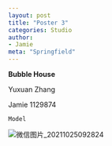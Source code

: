 ```yaml
---
layout: post
title: "Poster 3"
categories: Studio
author:
- Jamie
meta: "Springfield"
---
```

**Bubble House**

Yuxuan Zhang

Jamie
1129874

`Model`

![微信图片_20211025092824](https://user-images.githubusercontent.com/90487072/138621784-a96756b4-227e-4f6a-8f86-4a53147dbd4a.png)
